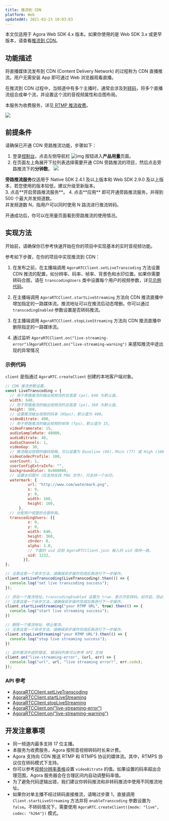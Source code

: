```yaml
---
title: 推流到 CDN
platform: Web
updatedAt: 2021-03-23 10:03:03
---
```

<div class="alert note">本文仅适用于 Agora Web SDK 4.x 版本。如果你使用的是 Web SDK 3.x 或更早版本，请查看<a href="./cdn_streaming_web?platform=Web">推流到 CDN</a>。</li></div>

## 功能描述

将直播媒体流发布到 CDN (Content Delivery Network) 的过程称为 CDN 直播推流。用户无需安装 App 即可通过 Web 浏览器观看直播。

在推流到 CDN 过程中，当频道中有多个主播时，通常会涉及到[转码](terms#transcoding)，将多个直播流组合成单个流，并设置这个流的音视频属性和合图布局。

<div class="alert note">本服务为收费服务，详见<a href="https://docs.agora.io/cn/Interactive%20Broadcast/faq/client_streaming_billing"> RTMP 推流收费</a>。</div>

![](https://web-cdn.agora.io/docs-files/1588993718649)

## 前提条件

请确保已开通 CDN 旁路推流功能，步骤如下：
1. 登录[控制台](https://console.agora.io)，点击左侧导航栏 ![img](https://web-cdn.agora.io/docs-files/1551250582235) 按钮进入**产品用量**页面。
2. 在页面左上角展开下拉列表选择需要开通 CDN 旁路推流的项目，然后点击旁路推流下的**分钟数**。
![](https://web-cdn.agora.io/docs-files/1569297956098)
<div class="alert note"><b>旁路推流服务</b>仅适用于 Native SDK 2.4.1 及以上版本和 Web SDK 2.9.0 及以上版本，若您使用的版本较低，建议升级至新版本。</div>
3. 点击**开启旁路推流服务**。
4. 点击**应用** 即可开通旁路推流服务，并得到 500 个最大并发频道数。

<div class="alert note"> 并发频道数 N，指用户可以同时使用 N 路流进行推流转码。</div>

开通成功后，你可以在用量页面看到旁路推流的使用情况。

## 实现方法

开始前，请确保你已参考快速开始在你的项目中实现基本的实时音视频功能。

参考如下步骤，在你的项目中实现推流到 CDN：

1. 在发布之前，在主播端调用 `AgoraRTCClient.setLiveTranscoding` 方法设置 CDN 推流的配置，如分辨率、码率、帧率、背景色和水印位置。如果你需要转码合图，请在 `transcodingUsers` 类中设置每个用户的视频参数，详见[示例代码](#示例代码)。

2. 在主播端调用 `AgoraRTCClient.startLiveStreaming` 方法向 CDN 推流直播中增加指定的一路媒体流。推流地址可以在推流后动态增删。你可以通过 `transcodingEnabled` 参数设置是否转码推流。

3. 在主播端调用 `AgoraRTCClient.stopLiveStreaming` 方法向 CDN 推流直播中删除指定的一路媒体流。

4. 通过监听 `AgoraRTCClient.on("live-streaming-error")`/`AgoraRTCClient.on("live-streaming-warning")` 来感知推流中途出现的异常情况

### 示例代码
`client` 是指通过 `AgoraRTC.createClient` 创建的本地客户端对象。

```js
// CDN 推流参数设置。
const LiveTranscoding = {
  // 用于旁路推流的输出视频流的总宽度 (px)。640 为默认值。
  width: 640,
  // 用于旁路推流的输出视频流的总高度 (px)。360 为默认值。
  height: 360,
  // 设置推流输出视频的码率 (Kbps)，默认值为 400。
  videoBitrate: 400,
  // 用于旁路推流的输出视频的帧率 (fps)。默认值为 15。
  videoFramerate: 15,
  audioSampleRate: 48000,
  audioBitrate: 48,
  audioChannels: 1,
  videoGop: 30,
  // 推流输出视频的编码规格。可以设置为 Baseline (66)、Main (77) 或 High (100)。如果设置其他值，Agora 会统一设为默认值 High (100)。
  videoCodecProfile: 100,
  userCount: 1,
  userConfigExtraInfo: "",
  backgroundColor: 0x000000,
  // 设置水印图片（仅支持在线 PNG 文件），只支持一个水印。
  watermark: {
          url: "http://www.com/watermark.png",
          x: 0,
          y: 0,
          width: 160,
          height: 160,
      },
  // 分配用户视窗的合图布局。
  transcodingUsers: [{
          x: 0,
          y: 0,
          width: 640,
          height: 360,
          zOrder: 0,
          alpha: 1.0,
          // 下面的 uid 应和 AgoraRTCClient.join 输入的 uid 保持一致。
          uid: 1232,
        }],
};

// 注意这是一个异步方法，请确保异步操作完成后再进行下一步操作。
client.setLiveTranscoding(LiveTranscoding).then(() => {
  console.log("set live transcoding success");
});

// 添加一个推流地址。transcodingEnabled 设置为 true，表示开启转码。如开启，则必须通过 setLiveTranscoding 接口配置 LiveTranscoding 类。单主播模式下，我们不建议使用转码。
// 注意这是一个异步方法，请确保异步操作完成后再进行下一步操作。
client.startLiveStreaming("your RTMP URL", true).then(() => {
  console.log("start live streaming success");
})

// 删除一个推流地址，停止推流。
// 注意这是一个异步方法，请确保异步操作完成后再进行下一步操作。
client.stopLiveStreaming("your RTMP URL").then(() => {
  console.log("stop live streaming success");
})

// 监听推流中途的错误, 错误码列表可以参考 API 文档
client.on("live-streaming-error", (url, err) => {
  console.log("url", url, "live streaming error!", err.code);
});
```

### API 参考
- [AgoraRTCClient.setLiveTranscoding](./API%20Reference/web_ng/interfaces/iagorartcclient.html#setlivetranscoding)
- [AgoraRTCClient.startLiveStreaming](./API%20Reference/web_ng/interfaces/iagorartcclient.html#startlivestreaming)
- [AgoraRTCClient.stopLiveStreaming](./API%20Reference/web_ng/interfaces/iagorartcclient.html#stoplivestreaming)
- [AgoraRTCClient.on("live-streaming-error")](./API%20Reference/web_ng/interfaces/iagorartcclient.html#event_live_streaming_error)
- [AgoraRTCClient.on("live-streaming-warning")](./API%20Reference/web_ng/interfaces/iagorartcclient.html#event_live_streaming_warning)

## 开发注意事项

- 同一频道内最多支持 17 位主播。
- 本服务为收费服务，Agora 按照音视频转码时长来计费。
- Agora 支持向 CDN 推送 RTMP 和 RTMPS 协议的媒体流。其中，RTMPS 协议仅在转码模式下支持。
- 你可以参考[视频分辨率表格](video_profile_web_ng#常用分辨率、帧率和码率)设置 `videoBitrate` 的值。如果设置的码率超出合理范围，Agora 服务器会在合理区间内自动调整码率值。
- 为了避免代码逻辑出错，我们建议你转码推流和非转码推流中使用不同推流地址。
- 如果你对单主播不经过转码直接推流，请略过步骤 1，直接调用 `Client.startLiveStreaming` 方法并将 `enableTranscoding` 参数设置为 `false`。不转码情况下，需要使用 `AgoraRTC.createClient({mode: "live", codec: "h264"})` 模式。